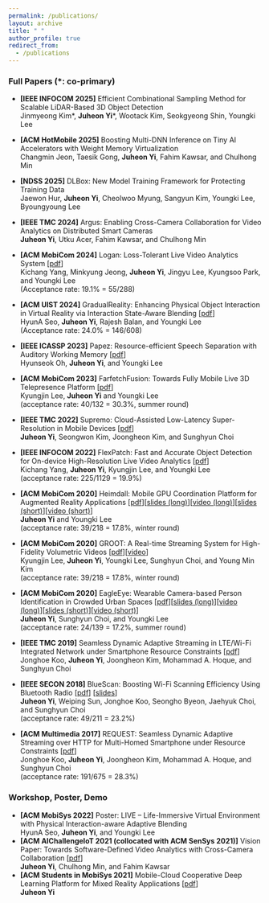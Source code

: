 ```yaml
---
permalink: /publications/
layout: archive
title: " "
author_profile: true
redirect_from: 
  - /publications
---
```


<!--title: "Publications"-->
<!--https://htmlcolorcodes.com/color-names/-->

<!--
* <span style="color:crimson">**[IEEE TMC 2020]**</span> Supremo: Cloud-Assisted Low-Latency Super-Resolution in Mobile Devices [pdf] (to appear)\
    **Juheon Yi**, <span style="color:lightgray">Seongwon Kim, Joongheon Kim, and Sunghyun Choi</span>
-->
### Full Papers (*: co-primary)

* **[IEEE INFOCOM 2025]** Efficient Combinational Sampling Method for Scalable LiDAR-Based 3D Object Detection\
  Jinmyeong Kim*, **Juheon Yi***, Wootack Kim, Seokgyeong Shin, Youngki Lee

* **[ACM HotMobile 2025]** Boosting Multi-DNN Inference on Tiny AI Accelerators with Weight Memory Virtualization\
Changmin Jeon, Taesik Gong, **Juheon Yi**, Fahim Kawsar, and Chulhong Min

* **[NDSS 2025]** DLBox: New Model Training Framework for Protecting Training Data\
Jaewon Hur, **Juheon Yi**, Cheolwoo Myung, Sangyun Kim, Youngki Lee, Byoungyoung Lee

* **[IEEE TMC 2024]** Argus: Enabling Cross-Camera Collaboration for Video Analytics on Distributed Smart Cameras\
  **Juheon Yi**, Utku Acer, Fahim Kawsar, and Chulhong Min

* **[ACM MobiCom 2024]** Logan: Loss-Tolerant Live Video Analytics System [[pdf](https://juheonyi.github.io/files/logan.pdf)]\
  Kichang Yang, Minkyung Jeong, **Juheon Yi**, Jingyu Lee, Kyungsoo Park, and Youngki Lee\
  (Acceptance rate: 19.1% = 55/288)

* **[ACM UIST 2024]** GradualReality: Enhancing Physical Object Interaction in Virtual Reality via Interaction State-Aware Blending [[pdf](https://juheonyi.github.io/files/gradualreality.pdf)]\
  HyunA Seo, **Juheon Yi**, Rajesh Balan, and Youngki Lee\
  (Acceptance rate: 24.0% = 146/608)

* **[IEEE ICASSP 2023]** Papez: Resource-efficient Speech Separation with Auditory Working Memory [[pdf](https://juheonyi.github.io/files/Papez.pdf)]\
    Hyunseok Oh, **Juheon Yi**, and Youngki Lee
    
* **[ACM MobiCom 2023]** FarfetchFusion: Towards Fully Mobile Live 3D Telepresence Platform [[pdf](https://juheonyi.github.io/files/FarFetch.pdf)]\
    Kyungjin Lee, **Juheon Yi** and Youngki Lee\
    (acceptance rate: 40/132 = 30.3%, summer round)

* **[IEEE TMC 2022]** Supremo: Cloud-Assisted Low-Latency Super-Resolution in Mobile Devices [[pdf](https://juheonyi.github.io/files/Supremo.pdf)]\
    **Juheon Yi**, Seongwon Kim, Joongheon Kim, and Sunghyun Choi
    
* **[IEEE INFOCOM 2022]** FlexPatch: Fast and Accurate Object Detection for On-device High-Resolution Live Video Analytics [[pdf](https://juheonyi.github.io/files/FlexPatch.pdf)]\
    Kichang Yang, **Juheon Yi**, Kyungjin Lee, and Youngki Lee\
    (acceptance rate: 225/1129 = 19.9%)
  
* **[ACM MobiCom 2020]** Heimdall: Mobile GPU Coordination Platform for Augmented Reality Applications [[pdf](https://juheonyi.github.io/files/Heimdall.pdf)][[slides (long)](https://juheonyi.github.io/files/Heimdall-slides-20min.pptx)][[video (long)](https://www.youtube.com/watch?v=U4TDFjIhx4M&t=0s)][[slides (short)](https://juheonyi.github.io/files/Heimdall-slides-5min.pptx)][[video (short)](https://www.youtube.com/watch?v=k5QJ32I34zY)]\
    **Juheon Yi** and Youngki Lee\
    (acceptance rate: 39/218 = 17.8%, winter round)
  
* **[ACM MobiCom 2020]** GROOT: A Real-time Streaming System for High-Fidelity Volumetric Videos [[pdf](https://juheonyi.github.io/files/GROOT.pdf)][[video](https://www.youtube.com/watch?v=99r-vb4Pq6k&t=0s)]\
    Kyungjin Lee, **Juheon Yi**, Youngki Lee, Sunghyun Choi, and Young Min Kim\
    (acceptance rate: 39/218 = 17.8%, winter round)
  
* **[ACM MobiCom 2020]** EagleEye: Wearable Camera-based Person Identification in Crowded Urban Spaces [[pdf](https://juheonyi.github.io/files/EagleEye.pdf)][[slides (long)](https://juheonyi.github.io/files/EagleEye-slides-20min.pptx)][[video (long)](https://www.youtube.com/watch?v=XSJqI2xbVTo&t=0s)][[slides (short)](https://juheonyi.github.io/files/EagleEye-slides-5min.pptx)][[video (short)](https://www.youtube.com/watch?v=0cemvvxiKKI&t=0s)]\
    **Juheon Yi**, Sunghyun Choi, and Youngki Lee\
    (acceptance rate: 24/139 = 17.2%, summer round)

* **[IEEE TMC 2019]** Seamless Dynamic Adaptive Streaming in LTE/Wi-Fi Integrated Network under Smartphone Resource Constraints [[pdf](https://juheonyi.github.io/files/REQUEST-journal.pdf)]\
    Jonghoe Koo, **Juheon Yi**, Joongheon Kim, Mohammad A. Hoque, and Sunghyun Choi

* **[IEEE SECON 2018]** BlueScan: Boosting Wi-Fi Scanning Efficiency Using Bluetooth Radio [[pdf](https://juheonyi.github.io/files/BlueScan.pdf)] [[slides](https://juheonyi.github.io/files/BlueScan-slides.pptx)]\
    **Juheon Yi**, Weiping Sun, Jonghoe Koo, Seongho Byeon, Jaehyuk Choi, and Sunghyun Choi\
    (acceptance rate: 49/211 = 23.2%)
    
* **[ACM Multimedia 2017]** REQUEST: Seamless Dynamic Adaptive Streaming over HTTP for Multi-Homed Smartphone under Resource Constraints [[pdf](https://juheonyi.github.io/files/REQUEST.pdf)]\
    Jonghoe Koo, **Juheon Yi**, Joongheon Kim, Mohammad A. Hoque, and Sunghyun Choi\
    (acceptance rate: 191/675 = 28.3%)

### Workshop, Poster, Demo
* **[ACM MobiSys 2022]** Poster: LIVE – Life-Immersive Virtual Environment with Physical Interaction-aware Adaptive Blending\
   HyunA Seo, **Juheon Yi**, and Youngki Lee
* **[ACM AIChallengeIoT 2021 (collocated with ACM SenSys 2021)]** Vision Paper: Towards Software-Defined Video Analytics with Cross-Camera Collaboration [[pdf](https://juheonyi.github.io/files/aichallengeiot21.pdf)]\
    **Juheon Yi**, Chulhong Min, and Fahim Kawsar
* **[ACM Students in MobiSys 2021]** Mobile-Cloud Cooperative Deep Learning Platform for Mixed Reality Applications [[pdf](https://juheonyi.github.io/files/sms21.pdf)]\
    **Juheon Yi**
  
